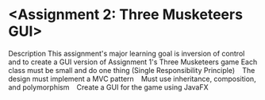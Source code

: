 # <Assignment 2: Three Musketeers GUI>
Description
This assignment's major learning goal is inversion of control and to create a GUI version of Assignment 1's
Three Musketeers game
Each class must be small and do one thing (Single Responsibility Principle)
  The design must implement a MVC pattern
  Must use inheritance, composition, and polymorphism
  Create a GUI for the game using JavaFX
